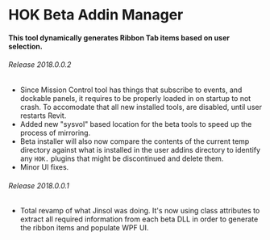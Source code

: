 # HOK Beta Addin Manager

#### This tool dynamically generates Ribbon Tab items based on user selection.

###### Release 2018.0.0.2

* Since Mission Control tool has things that subscribe to events, and dockable panels, it requires to be properly loaded in on startup
to not crash. To accomodate that all new installed tools, are disabled, until user restarts Revit. 
* Added new "sysvol" based location for the beta tools to speed up the process of mirroring. 
* Beta installer will also now compare the contents of the current temp directory against what is installed in the user addins directory to identify any `HOK.` plugins that might be discontinued and delete them. 
* Minor UI fixes.

###### Release 2018.0.0.1

* Total revamp of what Jinsol was doing. It's now using class attributes to extract all required information from each beta DLL
in order to generate the ribbon items and populate WPF UI. 
